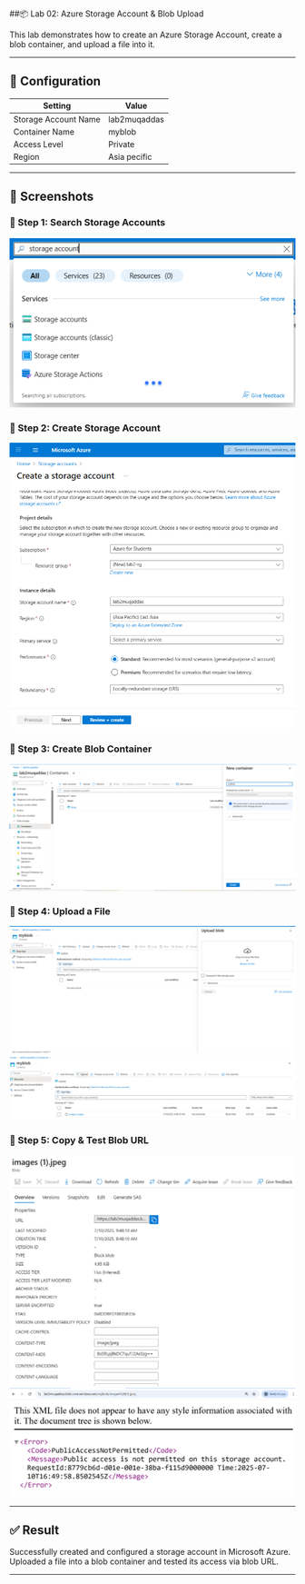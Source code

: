 ##📦 Lab 02: Azure Storage Account & Blob Upload

This lab demonstrates how to create an Azure Storage Account, create a blob container, and upload a file into it.

---

## 🔧 Configuration

| Setting              | Value              |
|----------------------|--------------------|
| Storage Account Name | lab2muqaddas       |
| Container Name       | myblob             |
| Access Level         | Private            |
| Region               | Asia pecific       |

---

## 📸 Screenshots

### 🔹 Step 1: Search Storage Accounts
![Step 1](step1_search_storage.png)

### 🔹 Step 2: Create Storage Account
![Step 2](step2_create_storage.png)

### 🔹 Step 3: Create Blob Container
![Step 3](step3_create_container.png)

### 🔹 Step 4: Upload a File
![Step 4](step4_uploadfile.png)
![Step 4](step4_uploadfile_done.png)

### 🔹 Step 5: Copy & Test Blob URL
![Step 5](step5_Blob_URL_copy.png)
![Step 5](step5_browser_result.png)

---

## ✅ Result

Successfully created and configured a storage account in Microsoft Azure. Uploaded a file into a blob container and tested its access via blob URL.

---
